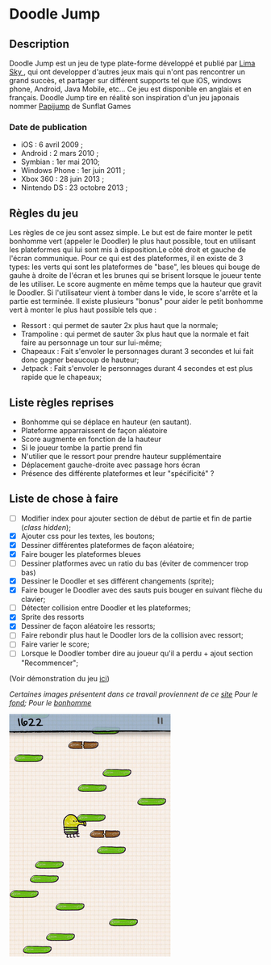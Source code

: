 # Doodle Jump

## Description
Doodle Jump est un jeu de type plate-forme développé et publié par [Lima Sky ](http://www.limasky.com/), qui ont developper d'autres jeux mais qui n'ont pas rencontrer un grand succès, et partager sur différent supports tel que iOS, windows phone, Android, Java Mobile, etc... Ce jeu est disponible en anglais et en français. Doodle Jump tire en réalité son inspiration d'un jeu japonais nommer [Papijump](https://www.youtube.com/watch?v=Fx_vVv6J8gM&ab_channel=Tech%26NostalgiaKingdom) de Sunflat Games

### Date de publication
- iOS : 6 avril 2009 ;
- Android : 2 mars 2010 ;
- Symbian : 1er mai 2010;
- Windows Phone : 1er juin 2011 ;
- Xbox 360 : 28 juin 2013 ;
- Nintendo DS : 23 octobre 2013 ;

## Règles du jeu

Les règles de ce jeu sont assez simple. Le but est de faire monter le petit bonhomme vert (appeler le Doodler) le plus haut possible, tout en utilisant les plateformes qui lui sont mis à disposition.Le côté droit et gauche de l'écran communique. Pour ce qui est des plateformes, il en existe de 3 types: les verts qui sont les plateformes de "base", les bleues qui bouge de gauhe à droite de l'écran et les brunes qui se brisent lorsque le joueur tente de les utiliser.  Le score augmente en même temps que la hauteur que gravit le Doodler. Si l'utilisateur vient à tomber dans le vide, le score s'arrête et la partie est terminée. Il existe plusieurs "bonus" pour aider le petit bonhomme vert à monter le plus haut possible tels que :  
- Ressort : qui permet de sauter 2x plus haut que la normale;
- Trampoline : qui permet de sauter 3x plus haut que la normale et fait faire au personnage un tour sur lui-même;
- Chapeaux : Fait s'envoler le personnages durant 3 secondes et lui fait donc gagner beaucoup de hauteur;
- Jetpack : Fait s'envoler le personnages durant 4 secondes et est plus rapide que le chapeaux;


## Liste règles reprises

- Bonhomme qui se déplace en hauteur (en sautant).
- Plateforme apparraissent de façon aléatoire
- Score augmente en fonction de la hauteur
- Si le joueur tombe la partie prend fin
- N'utilier que le ressort pour prendre hauteur supplémentaire
- Déplacement gauche-droite avec passage hors écran
- Présence des différente plateformes et leur "spécificité" ?
 

## Liste de chose à faire

- [ ] Modifier index pour ajouter section de début de partie et fin de partie (_class hidden_);
- [x] Ajouter css pour les textes, les boutons;
- [x] Dessiner différentes plateformes de façon aléatoire;
- [x] Faire bouger les plateformes bleues
- [ ] Dessiner platformes avec un ratio du bas (éviter de commencer trop bas)
- [x] Dessiner le Doodler et ses différent changements (sprite);
- [x] Faire bouger le Doodler avec des sauts puis bouger en suivant flèche du clavier;
- [ ] Détecter collision entre Doodler et les plateformes;
- [x] Sprite des ressorts
- [x] Dessiner de façon aléatoire les ressorts;
- [ ] Faire rebondir plus haut le Doodler lors de la collision avec ressort;
- [ ] Faire varier le score;
- [ ] Lorsque le Doodler tomber dire au joueur qu'il a perdu + ajout section "Recommencer";

(Voir démonstration du jeu [ici](https://www.youtube.com/watch?v=wjofzwaC_Oo&t=958s&ab_channel=grivrus347))

 _Certaines images présentent dans ce travail proviennent de ce [site](https://imgur.com/)
Pour le [fond](https://i.imgur.com/Y0BMP.png);
Pour le [bonhomme](https://i.imgur.com/2WEhF.png)_

![Image du jeu](./doodlejump2.png)



